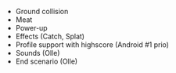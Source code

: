 * Ground collision
* Meat
* Power-up
* Effects (Catch, Splat)
* Profile support with highscore (Android #1 prio)
* Sounds (Olle)
* End scenario (Olle)
